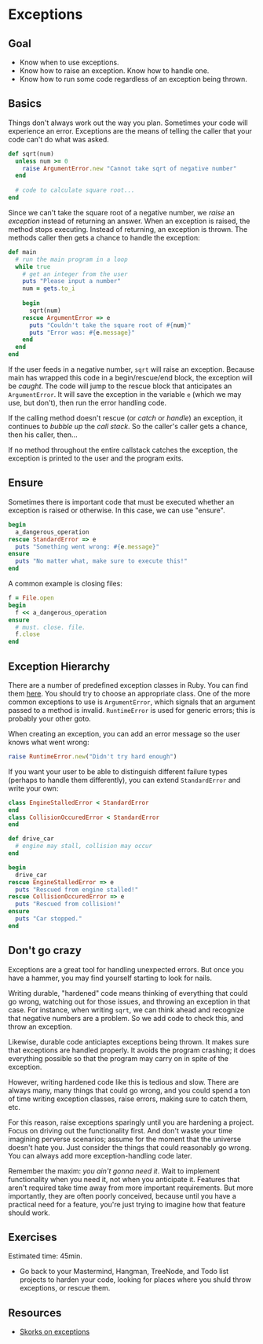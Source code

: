 # Exceptions
## Goal

* Know when to use exceptions.
* Know how to raise an exception. Know how to handle one.
* Know how to run some code regardless of an exception being thrown.

## Basics
Things don't always work out the way you plan. Sometimes your code
will experience an error. Exceptions are the means of telling the
caller that your code can't do what was asked.

```ruby
def sqrt(num)
  unless num >= 0
    raise ArgumentError.new "Cannot take sqrt of negative number" 
  end
  
  # code to calculate square root...
end
```

Since we can't take the square root of a negative number, we *raise*
an *exception* instead of returning an answer. When an exception is
raised, the method stops executing. Instead of returning, an exception
is thrown. The methods caller then gets a chance to handle the
exception:

```ruby
def main
  # run the main program in a loop
  while true
    # get an integer from the user
    puts "Please input a number"
    num = gets.to_i
    
    begin
      sqrt(num)
    rescue ArgumentError => e
      puts "Couldn't take the square root of #{num}"
      puts "Error was: #{e.message}"
    end
  end
end
```

If the user feeds in a negative number, `sqrt` will raise an
exception. Because main has wrapped this code in a begin/rescue/end
block, the exception will be *caught*. The code will jump to the
rescue block that anticipates an `ArgumentError`. It will save the
exception in the variable `e` (which we may use, but don't), then run
the error handling code.

If the calling method doesn't rescue (or *catch* or *handle*) an
exception, it continues to *bubble up* the *call stack*. So the
caller's caller gets a chance, then his caller, then...

If no method throughout the entire callstack catches the exception,
the exception is printed to the user and the program exits.

## Ensure
Sometimes there is important code that must be executed whether an
exception is raised or otherwise. In this case, we can use "ensure".

```ruby
begin
  a_dangerous_operation
rescue StandardError => e
  puts "Something went wrong: #{e.message}"
ensure
  puts "No matter what, make sure to execute this!"
end
```

A common example is closing files:

```ruby
f = File.open
begin
  f << a_dangerous_operation
ensure
  # must. close. file.
  f.close
end
```

## Exception Hierarchy
There are a number of predefined exception classes in Ruby. You can
find them [here][exception-classes]. You should try to choose an
appropriate class. One of the more common exceptions to use is
`ArgumentError`, which signals that an argument passed to a method is
invalid. `RuntimeError` is used for generic errors; this is probably
your other goto.

[exception-classes]: http://blog.nicksieger.com/articles/2006/09/06/rubys-exception-hierarchy

When creating an exception, you can add an error message so the user
knows what went wrong:

```ruby
raise RuntimeError.new("Didn't try hard enough")
```

If you want your user to be able to distinguish different failure
types (perhaps to handle them differently), you can extend
`StandardError` and write your own:

```ruby
class EngineStalledError < StandardError
end
class CollisionOccuredError < StandardError
end

def drive_car
  # engine may stall, collision may occur
end

begin
  drive_car
rescue EngineStalledError => e
  puts "Rescued from engine stalled!"
rescue CollisionOccuredError => e
  puts "Rescued from collision!"
ensure
  puts "Car stopped."
end
```

## Don't go crazy
Exceptions are a great tool for handling unexpected errors. But once
you have a hammer, you may find yourself starting to look for nails.

Writing durable, "hardened" code means thinking of everything that
could go wrong, watching out for those issues, and throwing an
exception in that case. For instance, when writing `sqrt`, we can
think ahead and recognize that negative numbers are a problem. So we
add code to check this, and throw an exception.

Likewise, durable code anticiaptes exceptions being thrown. It makes
sure that exceptions are handled properly. It avoids the program
crashing; it does everything possible so that the program may carry on
in spite of the exception.

However, writing hardened code like this is tedious and slow. There
are always many, many things that could go wrong, and you could spend
a ton of time writing exception classes, raise errors, making sure to
catch them, etc.

For this reason, raise exceptions sparingly until you are hardening a
project. Focus on driving out the functionality first. And don't waste
your time imagining perverse scenarios; assume for the moment that the
universe doesn't hate you. Just consider the things that could
reasonably go wrong. You can always add more exception-handling code
later.

Remember the maxim: *you ain't gonna need it*. Wait to implement
functionality when you need it, not when you anticipate it. Features
that aren't required take time away from more important
requirements. But more importantly, they are often poorly conceived,
because until you have a practical need for a feature, you're just
trying to imagine how that feature should work.

## Exercises
Estimated time: 45min.

* Go back to your Mastermind, Hangman, TreeNode, and Todo list
  projects to harden your code, looking for places where you shuld
  throw exceptions, or rescue them.

## Resources
* [Skorks on exceptions][skorks-exceptions]

[skorks-exceptions]: http://www.skorks.com/2009/09/ruby-exceptions-and-exception-handling/
